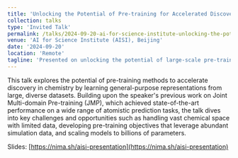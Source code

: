 ```yaml
---
title: 'Unlocking the Potential of Pre-training for Accelerated Discovery in Chemistry'
collection: talks
type: 'Invited Talk'
permalink: /talks/2024-09-20-ai-for-science-institute-unlocking-the-potential-of-pre-training-for-accelerated-discovery-in-chemistry
venue: 'AI for Science Institute (AISI), Beijing'
date: '2024-09-20'
location: 'Remote'
tagline: 'Presented on unlocking the potential of large-scale pre-training methods to accelerate discovery in chemistry, highlighting key challenges and opportunities in this rapidly evolving field.'
---
```


This talk explores the potential of pre-training methods to accelerate discovery in chemistry by learning general-purpose representations from large, diverse datasets. Building upon the speaker's previous work on Joint Multi-domain Pre-training (JMP), which achieved state-of-the-art performance on a wide range of atomistic prediction tasks, the talk dives into key challenges and opportunities such as handling vast chemical space with limited data, developing pre-training objectives that leverage abundant simulation data, and scaling models to billions of parameters.

Slides: [https://nima.sh/aisi-presentation](https://nima.sh/aisi-presentation)
